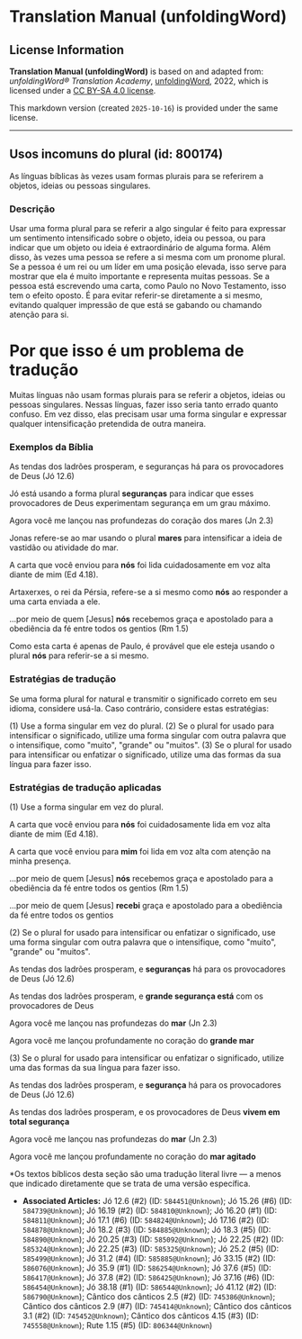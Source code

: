 # Translation Manual (unfoldingWord)

## License Information

**Translation Manual (unfoldingWord)** is based on and adapted from: _unfoldingWord® Translation Academy_, [unfoldingWord](https://unfoldingword.org/utw), 2022, which is licensed under a [CC BY-SA 4.0 license](https://creativecommons.org/licenses/by-sa/4.0/legalcode.en).

This markdown version (created `2025-10-16`) is provided under the same license.



--------------------------------

## Usos incomuns do plural (id: 800174)

As línguas bíblicas às vezes usam formas plurais para se referirem a objetos, ideias ou pessoas singulares.

### Descrição

Usar uma forma plural para se referir a algo singular é feito para expressar um sentimento intensificado sobre o objeto, ideia ou pessoa, ou para indicar que um objeto ou ideia é extraordinário de alguma forma. Além disso, às vezes uma pessoa se refere a si mesma com um pronome plural. Se a pessoa é um rei ou um líder em uma posição elevada, isso serve para mostrar que ela é muito importante e representa muitas pessoas. Se a pessoa está escrevendo uma carta, como Paulo no Novo Testamento, isso tem o efeito oposto. É para evitar referir\-se diretamente a si mesmo, evitando qualquer impressão de que está se gabando ou chamando atenção para si.

Por que isso é um problema de tradução
======================================

Muitas línguas não usam formas plurais para se referir a objetos, ideias ou pessoas singulares. Nessas línguas, fazer isso seria tanto errado quanto confuso. Em vez disso, elas precisam usar uma forma singular e expressar qualquer intensificação pretendida de outra maneira.

### Exemplos da Bíblia

As tendas dos ladrões prosperam, e seguranças há para os provocadores de Deus (Jó 12\.6\)

Jó está usando a forma plural **seguranças** para indicar que esses provocadores de Deus experimentam segurança em um grau máximo.

Agora você me lançou nas profundezas do coração dos mares (Jn 2\.3\)

Jonas refere\-se ao mar usando o plural **mares** para intensificar a ideia de vastidão ou atividade do mar.

A carta que você enviou para **nós** foi lida cuidadosamente em voz alta diante de mim (Ed 4\.18\).

Artaxerxes, o rei da Pérsia, refere\-se a si mesmo como **nós** ao responder a uma carta enviada a ele.

...por meio de quem \[Jesus] **nós** recebemos graça e apostolado para a obediência da fé entre todos os gentios (Rm 1\.5\)

Como esta carta é apenas de Paulo, é provável que ele esteja usando o plural **nós** para referir\-se a si mesmo.

### Estratégias de tradução

Se uma forma plural for natural e transmitir o significado correto em seu idioma, considere usá\-la. Caso contrário, considere estas estratégias:

(1\) Use a forma singular em vez do plural. (2\) Se o plural for usado para intensificar o significado, utilize uma forma singular com outra palavra que o intensifique, como "muito", "grande" ou "muitos". (3\) Se o plural for usado para intensificar ou enfatizar o significado, utilize uma das formas da sua língua para fazer isso.

### Estratégias de tradução aplicadas

(1\) Use a forma singular em vez do plural.

A carta que você enviou para **nós** foi cuidadosamente lida em voz alta diante de mim (Ed 4\.18\).

A carta que você enviou para **mim** foi lida em voz alta com atenção na minha presença.

...por meio de quem \[Jesus] **nós** recebemos graça e apostolado para a obediência da fé entre todos os gentios (Rm 1\.5\)

...por meio de quem \[Jesus] **recebi** graça e apostolado para a obediência da fé entre todos os gentios

(2\) Se o plural for usado para intensificar ou enfatizar o significado, use uma forma singular com outra palavra que o intensifique, como "muito", "grande" ou "muitos".

As tendas dos ladrões prosperam, e **seguranças** há para os provocadores de Deus (Jó 12\.6\)

As tendas dos ladrões prosperam, e **grande segurança está** com os provocadores de Deus

Agora você me lançou nas profundezas do **mar** (Jn 2\.3\)

Agora você me lançou profundamente no coração do **grande mar**

(3\) Se o plural for usado para intensificar ou enfatizar o significado, utilize uma das formas da sua língua para fazer isso.

As tendas dos ladrões prosperam, e **segurança** há para os provocadores de Deus (Jó 12\.6\)

As tendas dos ladrões prosperam, e os provocadores de Deus **vivem em total segurança**

Agora você me lançou nas profundezas do **mar** (Jn 2\.3\)

Agora você me lançou profundamente no coração do **mar agitado** 
  
\*Os textos bíblicos desta seção são uma tradução literal livre — a menos que indicado diretamente que se trata de uma versão específica.

* **Associated Articles:** Jó 12.6 (#2) (ID: `584451@Unknown`); Jó 15.26 (#6) (ID: `584739@Unknown`); Jó 16.19 (#2) (ID: `584810@Unknown`); Jó 16.20 (#1) (ID: `584811@Unknown`); Jó 17.1 (#6) (ID: `584824@Unknown`); Jó 17.16 (#2) (ID: `584878@Unknown`); Jó 18.2 (#3) (ID: `584885@Unknown`); Jó 18.3 (#5) (ID: `584890@Unknown`); Jó 20.25 (#3) (ID: `585092@Unknown`); Jó 22.25 (#2) (ID: `585324@Unknown`); Jó 22.25 (#3) (ID: `585325@Unknown`); Jó 25.2 (#5) (ID: `585499@Unknown`); Jó 31.2 (#4) (ID: `585885@Unknown`); Jó 33.15 (#2) (ID: `586076@Unknown`); Jó 35.9 (#1) (ID: `586254@Unknown`); Jó 37.6 (#5) (ID: `586417@Unknown`); Jó 37.8 (#2) (ID: `586425@Unknown`); Jó 37.16 (#6) (ID: `586454@Unknown`); Jó 38.18 (#1) (ID: `586544@Unknown`); Jó 41.12 (#2) (ID: `586790@Unknown`); Cântico dos cânticos 2.5 (#2) (ID: `745386@Unknown`); Cântico dos cânticos 2.9 (#7) (ID: `745414@Unknown`); Cântico dos cânticos 3.1 (#2) (ID: `745452@Unknown`); Cântico dos cânticos 4.15 (#3) (ID: `745558@Unknown`); Rute 1.15 (#5) (ID: `806344@Unknown`)

